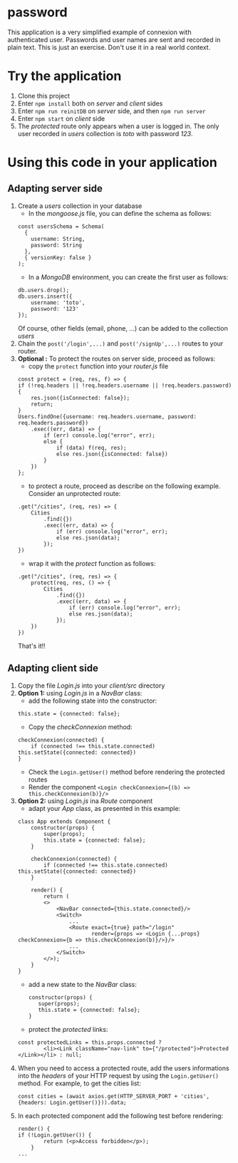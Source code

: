 # password
This application is a very simplified example of connexion with authenticated user. Passwords and user names are sent and recorded in plain text. This is just an exercise. Don't use it in a real world context.

# Try the application
1. Clone this project
1. Enter `npm install` both on *server* and *client* sides
1. Enter `npm run reinitDB` on *server* side, and then `npm run server`
1. Enter `npm start` on *client* side
1. The *protected* route only appears when a user is logged in. The only user recorded in *users* collection is *toto* with password *123*.

# Using this code in your application

## Adapting server side
1. Create a *users* collection in your database
    - In the *mongoose.js* file, you can define the schema as follows:
    ```
    const usersSchema = Schema(
      {
        username: String,
        password: String
      },
      { versionKey: false }
    );
    ```
    - In a *MongoDB* environment, you can create the first user as follows:
    ```
    db.users.drop();
    db.users.insert({
        username: 'toto',
        password: '123'
    });
    ```
    Of course, other fields (email, phone, ...) can be added to the collection *users*
1. Chain the `post('/login',...)` and `post('/signUp',...)` routes to your router.
1. **Optional :** To protect the routes on server side, proceed as follows:
    - copy the `protect` function into your *router.js* file
    ```
    const protect = (req, res, f) => {
    if (!req.headers || !req.headers.username || !req.headers.password) {
        res.json({isConnected: false});
        return;
    }
    Users.findOne({username: req.headers.username, password: req.headers.password})
        .exec((err, data) => {
            if (err) console.log("error", err);
            else {
                if (data) f(req, res);
                else res.json({isConnected: false})
            }
        })
    };
    ```
    - to protect a route, proceed as describe on the following example. Consider an unprotected route:
    ```
    .get("/cities", (req, res) => {
        Cities
            .find({})
            .exec((err, data) => {
                if (err) console.log("error", err);
                else res.json(data);
            });
    })
    ```
    - wrap it with the *protect* function as follows:
    ```
    .get("/cities", (req, res) => {
        protect(req, res, () => {
            Cities
                .find({})
                .exec((err, data) => {
                    if (err) console.log("error", err);
                    else res.json(data);
                });
        })
    })
    ```
    That's it!!
    
## Adapting client side
1. Copy the file *Login.js* into your *client/src* directory
1. **Option 1:** using *Login.js* in a *NavBar* class:
    - add the following state into the constructor:
    ```
    this.state = {connected: false};
    ```
    - Copy the *checkConnexion* method:
    ```
    checkConnexion(connected) {
        if (connected !== this.state.connected) this.setState({connected: connected})
    }
    ```
    - Check the `Login.getUser()` method before rendering the protected routes
    - Render the component `<Login checkConnexion={(b) => this.checkConnexion(b)}/>`
1. **Option 2:** using *Login.js* ina *Route* component
    - adapt your *App* class, as presented in this example:
    ```
    class App extends Component {
        constructor(props) {
            super(props);
            this.state = {connected: false};
        }

        checkConnexion(connected) {
            if (connected !== this.state.connected) this.setState({connected: connected})
        }

        render() {
            return (
            <>
                <NavBar connected={this.state.connected}/>
                <Switch>
                    ...
                    <Route exact={true} path="/login"
                           render={props => <Login {...props} checkConnexion={b => this.checkConnexion(b)}/>}/>
                    ...
                </Switch>
            </>);
        }
    }

    ```
    - add a new state to the *NavBar* class:
        ```
        constructor(props) {
           super(props);
           this.state = {connected: false};
        }
        ```
    - protect the *protected* links:
    ```
    const protectedLinks = this.props.connected ?
            <li><Link className="nav-link" to={"/protected"}>Protected </Link></li> : null;
    ```
1. When you need to access a protected route, add the users informations into the *headers* of your HTTP request by using the `Login.getUser()` method.
For example, to get the cities list:
    ```
    const cities = (await axios.get(HTTP_SERVER_PORT + 'cities', {headers: Login.getUser()})).data;
    ```
1. In each protected component add the following test before rendering:
    ```
    render() {
    if (!Login.getUser()) {
            return (<p>Access forbidden</p>);
        }
    ...
    ```
